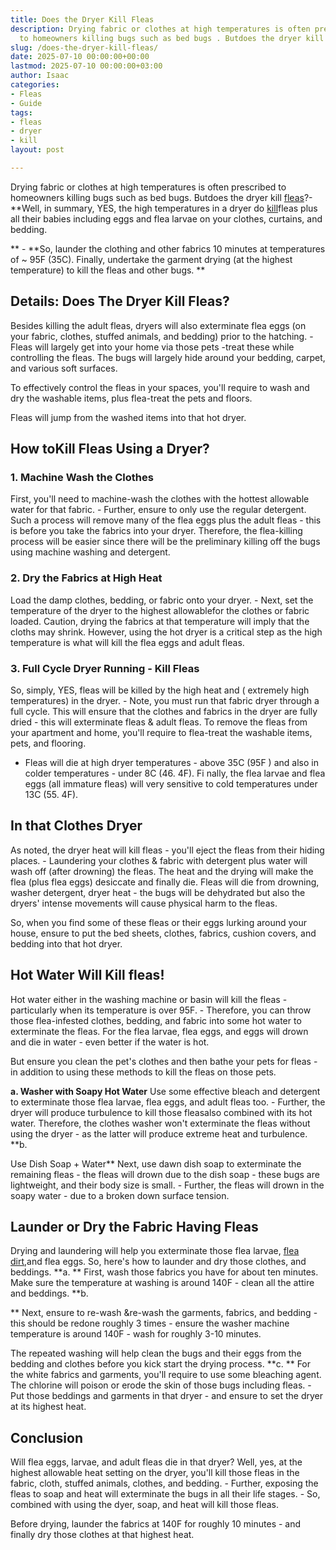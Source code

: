 ```yaml
---
title: Does the Dryer Kill Fleas
description: Drying fabric or clothes at high temperatures is often prescribed 
  to homeowners killing bugs such as bed bugs . Butdoes the dryer kill fleas?
slug: /does-the-dryer-kill-fleas/
date: 2025-07-10 00:00:00+00:00
lastmod: 2025-07-10 00:00:00+03:00
author: Isaac
categories:
- Fleas
- Guide
tags:
- fleas
- dryer
- kill
layout: post

---
```

Drying fabric or clothes at high temperatures is often prescribed to homeowners killing bugs such as bed bugs. Butdoes the dryer kill [fleas](https://pestpolicy.com/how-long-does-it-take-for-steam-to-kill-fleas/)?- **Well, in summary, YES, the high temperatures in a dryer do [kill](https://pestpolicy.com/how-to-kill-flea-eggs/)fleas plus all their babies including eggs and flea larvae on your clothes, curtains, and bedding.

** - **So, launder the clothing and other fabrics 10 minutes at temperatures of ~ 95F (35C). Finally, undertake the garment drying (at the highest temperature) to kill the fleas and other bugs. **

##  Details: Does The Dryer Kill Fleas?

Besides killing the adult fleas, dryers will also exterminate flea eggs (on your fabric, clothes, stuffed animals, and bedding) prior to the hatching. - Fleas will largely get into your home via those pets -treat these while controlling the fleas. The bugs will largely hide around your bedding, carpet, and various soft surfaces.

To effectively control the fleas in your spaces, you'll require to wash and dry the washable items, plus flea-treat the pets and floors.

Fleas will jump from the washed items into that hot dryer.

##  How toKill Fleas Using a Dryer?

###  1. Machine Wash the Clothes

First, you'll need to machine-wash the clothes with the hottest allowable water for that fabric. - Further, ensure to only use the regular detergent. Such a process will remove many of the flea eggs plus the adult fleas - this is before you take the fabrics into your dryer. Therefore, the flea-killing process will be easier since there will be the preliminary killing off the bugs using machine washing and detergent.

###  2. Dry the Fabrics at High Heat

Load the damp clothes, bedding, or fabric onto your dryer. - Next, set the temperature of the dryer to the highest allowablefor the clothes or fabric loaded. Caution, drying the fabrics at that temperature will imply that the cloths may shrink. However, using the hot dryer is a critical step as the high temperature is what will kill the flea eggs and adult fleas.

###  3. Full Cycle Dryer Running - Kill Fleas

So, simply, YES, fleas will be killed by the high heat and ( extremely high temperatures) in the dryer. - Note, you must run that fabric dryer through a full cycle. This will ensure that the clothes and fabrics in the dryer are fully dried - this will exterminate fleas & adult fleas. To remove the fleas from your apartment and home, you'll require to flea-treat the washable items, pets, and flooring.

- Fleas will die at high dryer temperatures - above 35C (95F ) and also in colder temperatures - under 8C (46. 4F). Fi nally, the flea larvae and flea eggs (all immature fleas) will very sensitive to cold temperatures under 13C (55. 4F).

##  In that Clothes Dryer

As noted, the dryer heat will kill fleas - you'll eject the fleas from their hiding places. - Laundering your clothes & fabric with detergent plus water will wash off (after drowning) the fleas. The heat and the drying will make the flea (plus flea eggs) desiccate and finally die. Fleas will die from drowning, washer detergent, dryer heat - the bugs will be dehydrated but also the dryers' intense movements will cause physical harm to the fleas.

So, when you find some of these fleas or their eggs lurking around your house, ensure to put the bed sheets, clothes, fabrics, cushion covers, and bedding into that hot dryer.

##  **Hot Water Will Kill fleas**!

Hot water either in the washing machine or basin will kill the fleas - particularly when its temperature is over 95F. - Therefore, you can throw those flea-infested clothes, bedding, and fabric into some hot water to exterminate the fleas. For the flea larvae, flea eggs, and eggs will drown and die in water - even better if the water is hot.

But ensure you clean the pet's clothes and then bathe your pets for fleas - in addition to using these methods to kill the fleas on those pets.

**a. Washer with Soapy Hot Water** Use some effective bleach and detergent to exterminate those flea larvae, flea eggs, and adult fleas too. - Further, the dryer will produce turbulence to kill those fleasalso combined with its hot water. Therefore, the clothes washer won't exterminate the fleas without using the dryer - as the latter will produce extreme heat and turbulence. **b.

Use Dish Soap + Water** Next, use dawn dish soap to exterminate the remaining fleas - the fleas will drown due to the dish soap - these bugs are lightweight, and their body size is small. - Further, the fleas will drown in the soapy water - due to a broken down surface tension.

##  Launder or Dry the Fabric Having Fleas

Drying and laundering will help you exterminate those flea larvae, [flea dirt](https://pestpolicy.com/what-is-flea-dirt/),and flea eggs. So, here's how to launder and dry those clothes, and beddings. **a. ** First, wash those fabrics you have for about ten minutes. Make sure the temperature at washing is around 140F - clean all the attire and beddings. **b.

** Next, ensure to re-wash &re-wash the garments, fabrics, and bedding - this should be redone roughly 3 times - ensure the washer machine temperature is around 140F - wash for roughly 3-10 minutes.

The repeated washing will help clean the bugs and their eggs from the bedding and clothes before you kick start the drying process. **c. ** For the white fabrics and garments, you'll require to use some bleaching agent. The chlorine will poison or erode the skin of those bugs including fleas. - Put those beddings and garments in that dryer - and ensure to set the dryer at its highest heat.

##  Conclusion

Will flea eggs, larvae, and adult fleas die in that dryer? Well, yes, at the highest allowable heat setting on the dryer, you'll kill those fleas in the fabric, cloth, stuffed animals, clothes, and bedding. - Further, exposing the fleas to soap and heat will exterminate the bugs in all their life stages. - So, combined with using the dyer, soap, and heat will kill those fleas.

Before drying, launder the fabrics at 140F for roughly 10 minutes - and finally dry those clothes at that highest heat.